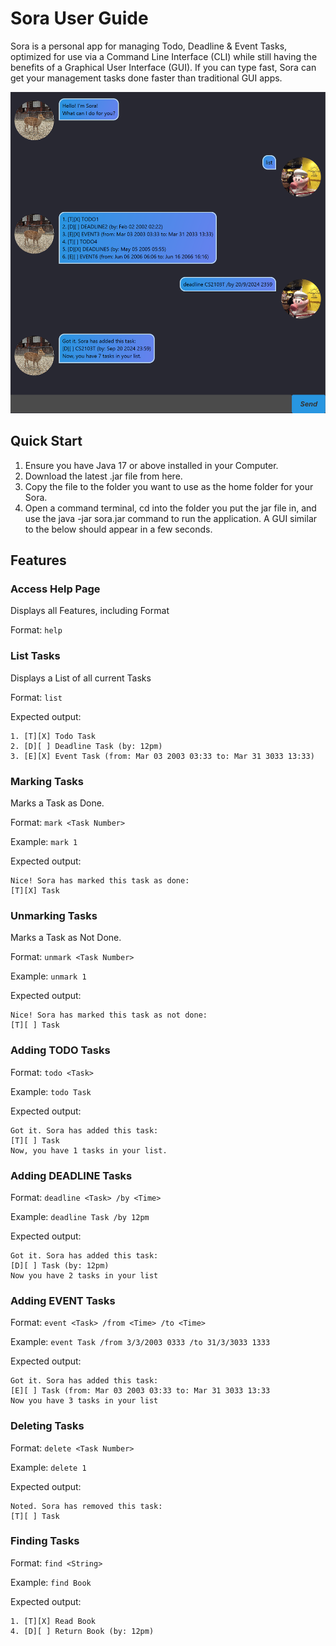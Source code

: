 # Sora User Guide

Sora is a personal app for managing Todo, Deadline & Event Tasks,
optimized for use via a Command Line Interface (CLI)
while still having the benefits of a Graphical User Interface (GUI).
If you can type fast, Sora can get your management tasks done faster than traditional GUI apps.


![Sora UI](./Ui.png)


## Quick Start
1. Ensure you have Java 17 or above installed in your Computer.
2. Download the latest .jar file from here.
3. Copy the file to the folder you want to use as the home folder for your Sora.
4. Open a command terminal, cd into the folder you put the jar file in, and use the java -jar sora.jar command to run the application.
A GUI similar to the below should appear in a few seconds.


## Features


### Access Help Page

Displays all Features, including Format

Format: `help`


### List Tasks

Displays a List of all current Tasks

Format: `list`

Expected output:
```
1. [T][X] Todo Task
2. [D][ ] Deadline Task (by: 12pm)
3. [E][X] Event Task (from: Mar 03 2003 03:33 to: Mar 31 3033 13:33)
```


### Marking Tasks

Marks a Task as Done.

Format: `mark <Task Number>`

Example: `mark 1`

Expected output:
```
Nice! Sora has marked this task as done:
[T][X] Task
```


### Unmarking Tasks

Marks a Task as Not Done.

Format: `unmark <Task Number>`

Example: `unmark 1`

Expected output:
```
Nice! Sora has marked this task as not done:
[T][ ] Task
```


### Adding TODO Tasks

Format: `todo <Task>`

Example: `todo Task`

Expected output:
```
Got it. Sora has added this task:
[T][ ] Task
Now, you have 1 tasks in your list.
```


### Adding DEADLINE Tasks

Format: `deadline <Task> /by <Time>`

Example: `deadline Task /by 12pm `

Expected output:
```
Got it. Sora has added this task:
[D][ ] Task (by: 12pm)
Now you have 2 tasks in your list
```


### Adding EVENT Tasks

Format: `event <Task> /from <Time> /to <Time>`

Example: `event Task /from 3/3/2003 0333 /to 31/3/3033 1333 `

Expected output:
```
Got it. Sora has added this task:
[E][ ] Task (from: Mar 03 2003 03:33 to: Mar 31 3033 13:33
Now you have 3 tasks in your list
```


### Deleting Tasks

Format: `delete <Task Number>`

Example: `delete 1`

Expected output:
```
Noted. Sora has removed this task:
[T][ ] Task
```


### Finding Tasks

Format: `find <String>`

Example: `find Book`

Expected output:
```
1. [T][X] Read Book
4. [D][ ] Return Book (by: 12pm)
```
